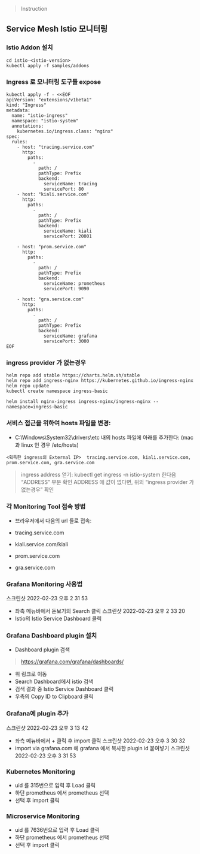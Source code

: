 > Instruction
## Service Mesh Istio 모니터링
### Istio Addon 설치
```
cd istio-<istio-version>
kubectl apply -f samples/addons
```

### Ingress 로 모니터링 도구들 expose
```
kubectl apply -f - <<EOF
apiVersion: "extensions/v1beta1"
kind: "Ingress"
metadata: 
  name: "istio-ingress"
  namespace: "istio-system"
  annotations: 
    kubernetes.io/ingress.class: "nginx"
spec: 
  rules: 
    - host: "tracing.service.com"
      http: 
        paths: 
          - 
            path: /
            pathType: Prefix
            backend: 
              serviceName: tracing
              servicePort: 80	
    - host: "kiali.service.com"
      http: 
        paths: 
          - 
            path: /
            pathType: Prefix
            backend: 
              serviceName: kiali
              servicePort: 20001

    - host: "prom.service.com"
      http: 
        paths: 
          - 
            path: /
            pathType: Prefix
            backend: 
              serviceName: prometheus
              servicePort: 9090

    - host: "gra.service.com"
      http: 
        paths: 
          - 
            path: /
            pathType: Prefix
            backend: 
              serviceName: grafana
              servicePort: 3000
EOF
```

### ingress provider 가 없는경우
```
helm repo add stable https://charts.helm.sh/stable
helm repo add ingress-nginx https://kubernetes.github.io/ingress-nginx
helm repo update
kubectl create namespace ingress-basic

helm install nginx-ingress ingress-nginx/ingress-nginx --namespace=ingress-basic
```

### 서비스 접근을 위하여 hosts 파일을 변경:
* C:\Windows\System32\drivers\etc 내의 hosts 파일에 아래를 추가한다: (mac 과 linux 인 경우 /etc/hosts)
```
<획득한 ingress의 External IP>  tracing.service.com, kiali.service.com, prom.service.com, gra.service.com
```
> ingress address 얻기: kubectl get ingress -n istio-system 한다음 “ADDRESS” 부분 확인
> ADDRESS 에 값이 없다면, 위의 “ingress provider 가 없는경우” 확인

### 각 Monitoring Tool 접속 방법
* 브라우저에서 다음의 url 들로 접속:

* tracing.service.com
* kiali.service.com/kiali
* prom.service.com
* gra.service.com

### Grafana Monitoring 사용법
스크린샷 2022-02-23 오후 2 31 53
* 좌측 메뉴바에서 돋보기의 Search 클릭
스크린샷 2022-02-23 오후 2 33 20
* Istio의 Istio Service Dashboard 클릭

### Grafana Dashboard plugin 설치
* Dashboard plugin 검색
> https://grafana.com/grafana/dashboards/

* 위 링크로 이동
* Search Dashboard에서 istio 검색
* 검색 결과 중 Istio Service Dashboard 클릭
* 우측의 Copy ID to Clipboard 클릭

### Grafana에 plugin 추가
스크린샷 2022-02-23 오후 3 13 42
* 좌측 메뉴바에서 + 클릭 후 import 클릭
스크린샷 2022-02-23 오후 3 30 32
* import via grafana.com 에 grafana 에서 복사한 plugin id 붙여넣기
스크린샷 2022-02-23 오후 3 31 53


### Kubernetes Monitoring
* uid 를 315번으로 입력 후 Load 클릭
* 하단 prometheus 에서 prometheus 선택
* 선택 후 import 클릭

### Microservice Monitoring
* uid 를 7636번으로 입력 후 Load 클릭
* 하단 prometheus 에서 prometheus 선택
* 선택 후 import 클릭
